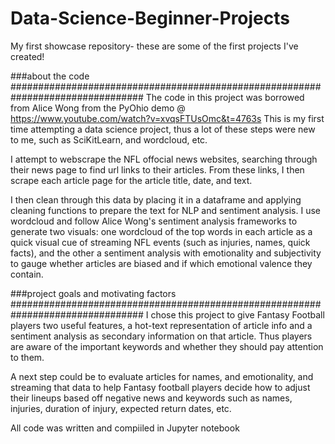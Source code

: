 # Data-Science-Beginner-Projects
My first showcase repository- these are some of the first projects I've created!

###about the code
################################################################################
The code in this project was borrowed from Alice Wong from the PyOhio demo @ https://www.youtube.com/watch?v=xvqsFTUsOmc&t=4763s
This is my first time attempting a data science project, thus a lot of these steps were new to me, such as SciKitLearn, and wordcloud, etc. 

I attempt to webscrape the NFL offocial news websites, searching through their news page to find url links to their articles. From these links, I then scrape each article page for the article title, date, and text. 

I then clean through this data by placing it in a dataframe and applying cleaning functions to prepare the text for NLP and sentiment analysis. I use wordcloud and follow Alice Wong's sentiment analysis frameworks to generate two visuals: one wordcloud of the top words in each article as a quick visual cue of streaming NFL events (such as injuries, names, quick facts), and the other a sentiment analysis with emotionality and subjectivity to gauge whether articles are biased and if which emotional valence they contain. 


###project goals and motivating factors
################################################################################
I chose this project to give Fantasy Football players two useful features, a hot-text representation of article info and a sentiment analysis as secondary information on that article. Thus players are aware of the important keywords and whether they should pay attention to them. 

A next step could be to evaluate articles for names, and emotionality, and streaming that data to help Fantasy football players decide how to adjust their lineups based off negative news and keywords such as names, injuries, duration of injury, expected return dates, etc. 

All code was written and compiiled in Jupyter notebook
